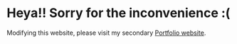 # Heya!! Sorry for the inconvenience :(

Modifying this website, please visit my secondary [Portfolio website](https://spiffy-number-442.notion.site/Robotics-Engineering-Portfolio-632ef9567d1e4c0dbd8aad8733a57820). 

